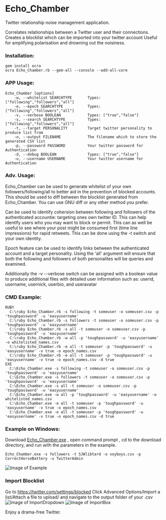 # Echo_Chamber
Twitter relationship noise management application.

Correlates relationships between a Twitter user and their connections. 
Creates a blocklist which can be imported into your twitter account 
Useful for amplifying polarisation and drowning out the noisiness.

### Installation:
```
gem install ocra
ocra Echo_Chamber.rb --gem-all --console --add-all-core
```

### APP Usage:
```
Echo_Chamber [options]
    -w, --whitelist SEARCHTYPE       Types: ["following","followers","all"]
    -e, --epoch SEARCHTYPE           Types: ["following","followers","all"]
    -v, --verbose BOOLEAN            Types: ["true","false"]
    -s, --search SEARCHTYPE          Types: ["following","followers","all"]
    -t, --target PERSONALITY         Target twitter personality to produce list from
    -o, --output FILENAME            The filename which to store the generated CSV list
    -p, --password PASSWORD          Your twitter password for Authentication
    -d, --debug BOOLEAN              Types: ["true","false"]
    -u, --username USERNAME          Your twitter username for Authentication
```
### Adv. Usage:

Echo_Chamber can be used to generate whitelist of your own followers/following/all to better aid in the prevention of blocked accounts.
This should be used to diff between the blocklist generated from Echo_Chamber. You can use GNU diff or any other method you prefer.

Can be used to identify cohersion between following and followers of the authenticated accountie: targeting ones own twitter ID. 
This can help identify users who you may want to block or permit. This can as well be useful to see where your post might 
be consumed first (time line impressions) for rapid retweets. This can be done using the -t switch and your own identity.

Epoch feature can be used to identify links between the authenticated account and a target personality. Using the 'all' argument will
ensure that both the following and followers of both personalites will be queries and examined.

Additionally the -v --verbose switch can be assigned with a boolean value to produce additional files with detailed user information
such as: userid, username, usernick, userbio, and useravatar

### CMD Example:
```
RUBY
  C:\ruby Echo_Chamber.rb -s following -t someuser -o someuser.csv -p 'toughpassword' -u 'easyusername'
  C:\ruby Echo_Chamber.rb -s followers -t someuser -o someuser.csv -p 'toughpassword' -u 'easyusername'
  C:\ruby Echo_Chamber.rb -s all -t someuser -o someuser.csv -p 'toughpassword' -u 'easyusername'
  C:\ruby Echo_Chamber.rb -w all -p 'toughpassword' -u 'easyusername' -o whitelisted_names.csv
  C:\ruby Echo_Chamber.rb -e all -t someuser -p 'toughpassword' -u 'easyusername' -v true -o epoch_names.csv
  C:\ruby Echo_Chamber.rb -e all -t someuser -p 'toughpassword' -u 'easyusername' -v true -o epoch_names.csv -d true
EXE
  C:\Echo_Chamber.exe -s following -t someuser -o someuser.csv -p 'toughpassword' -u 'easyusername'
  C:\Echo_Chamber.exe -s followers -t someuser -o someuser.csv -p 'toughpassword' -u 'easyusername'
  C:\Echo_Chamber.exe -s all -t someuser -o someuser.csv -p 'toughpassword' -u 'easyusername'
  C:\Echo_Chamber.exe -w all -p 'toughpassword' -u 'easyusername' -o whitelisted_names.csv
  C:\Echo_Chamber.exe -e all -t someuser -p 'toughpassword' -u 'easyusername' -v true -o epoch_names.csv
  C:\Echo_Chamber.exe -e all -t someuser -p 'toughpassword' -u 'easyusername' -v true -o epoch_names.csv -d true
```

### Example on Windows:
Download [Echo_Chamber.exe](https://github.com/illmob/Echo_Chamber/blob/master/bin/win/Echo_Chamber.exe)  , open command prompt , cd to
the download directory, and run with the parameters in the example.
```
Echo_Chamber.exe -s followers -t SJWlibtard -o soyboys.csv -p CorrectHorseBattery -u TwitterAdmin
```
![Image of Example](https://i.imgur.com/mNfLjPK.png)

### Import Blocklist
Go to https://twitter.com/settings/blocked Click Advanced Options/Import a list/Attach a file to upload/ and navigate to the output
folder of your .csv
![Image of ImportDropdown](https://i.imgur.com/iNSmWJI.png)
![Image of ImportBox](https://i.imgur.com/9eUEX1T.png)

Enjoy a drama-free Twitter.
